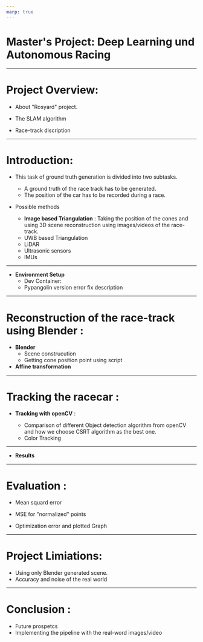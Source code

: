 ```yaml
---
marp: true
---
```


<!-- backgroundColor: skyblue -->

# Master's Project: Deep Learning und Autonomous Racing

<!-- TODO: add names and lars and claudius names as tutors maybe? -->

---

<!-- paginate: true -->

# Project Overview:

<!-- TODO:
         * add a picture of the racetrack / racecar
         * Why SLAM here?
          -->

- About "Rosyard" project.

- The SLAM algorithm

- Race-track discription

---

# Introduction:

- This task of ground truth generation is divided into two subtasks.

  - A ground truth of the race track has to be generated.
  - The position of the car has to be recorded during a race.

- Possible methods
  <!-- TODO: I would suggest to mention Image based triangulation last and name it "Image based Triangulation" -->
  - **Image based Triangulation** : Taking the position of the cones and using 3D scene reconstruction using images/videos of the race-track.
  - UWB based Triangulation
  - LiDAR
  - Ultrasonic sensors
  - IMUs

---

<!-- ---TODO: we can probably leave that out -->

- **Environment Setup**
  - Dev Container:
  - Pypangolin version error fix description

---

# Reconstruction of the race-track using Blender :

<!-- TODO: we could demo our blender file here
            * add why we used blender-->

- **Blender**
  - Scene construcution
  - Getting cone position point using script
  <!-- TODO: I would mention the affine transformation after the reconstruction -->
- **Affine transformation**

---

# Tracking the racecar :

- **Tracking with openCV** :

  - Comparison of different Object detection algorithm from openCV and how we choose CSRT algorithm as the best one.
  <!-- TODO: add code, show tracker, maybe we can add a screencapture for this -->

  - Color Tracking
  <!-- TODO: we should demo the tracking -->

<!-- TODO:  * add slides to explain the 3d reconstuction: SLAM
            * mention and explain all imputs: 2D positions, calibration matrix, camera images
            * show code of important SLAM parts -->

---

<!-- TODO:  * make this an extra slide
            * explain transformation and show code and examples
            * and add the plots showing the after transformation -->

- **Results**

---

<!--TODO: add plot after normalization  -->

# Evaluation :

- Mean squard error

- MSE for "normalized" points

- Optimization error and plotted Graph

---

<!-- TODO:  * need to capture the whole scene at ones
            * highly sensitive to tracking errors
            * motion blur -> need fast shutter speed -->

# Project Limiations:

- Using only Blender generated scene.
- Accuracy and noise of the real world

---

<!-- TODO: * theoretial good enough (error in centimeter region) -->

# Conclusion :

- Future prospetcs
- Implementing the pipeline with the real-word images/video
